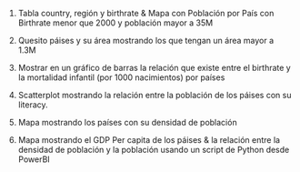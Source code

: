 1. Tabla country, región y birthrate & Mapa con Población por País con Birthrate menor que 2000 y población mayor a 35M

2. Quesito páises y su área mostrando los que tengan un área mayor a 1.3M

3. Mostrar en un gráfico de barras la relación que existe entre el birthrate y la mortalidad infantil (por 1000 nacimientos) por países

4. Scatterplot mostrando la relación entre la población de los páises con su literacy.

5. Mapa mostrando los países con su densidad de población

6. Mapa mostrando el GDP Per capita de los páises & la relación entre la densidad de población y la población usando un script de Python desde PowerBI